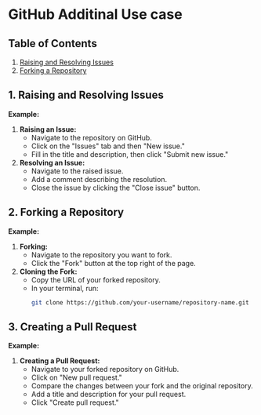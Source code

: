 # GitHub Additinal Use case

## Table of Contents
1. [Raising and Resolving Issues](#1-raising-and-resolving-issues)
2. [Forking a Repository](#2-forking-a-repository)

## 1. Raising and Resolving Issues
**Example:**
1. **Raising an Issue:**
   - Navigate to the repository on GitHub.
   - Click on the "Issues" tab and then "New issue."
   - Fill in the title and description, then click "Submit new issue."
2. **Resolving an Issue:**
   - Navigate to the raised issue.
   - Add a comment describing the resolution.
   - Close the issue by clicking the "Close issue" button.
   
## 2. Forking a Repository
**Example:**
1. **Forking:**
   - Navigate to the repository you want to fork.
   - Click the "Fork" button at the top right of the page.
2. **Cloning the Fork:**
   - Copy the URL of your forked repository.
   - In your terminal, run:
     ```sh
     git clone https://github.com/your-username/repository-name.git
     ```

## 3. Creating a Pull Request
**Example:**
1. **Creating a Pull Request:**
   - Navigate to your forked repository on GitHub.
   - Click on "New pull request."
   - Compare the changes between your fork and the original repository.
   - Add a title and description for your pull request.
   - Click "Create pull request."
